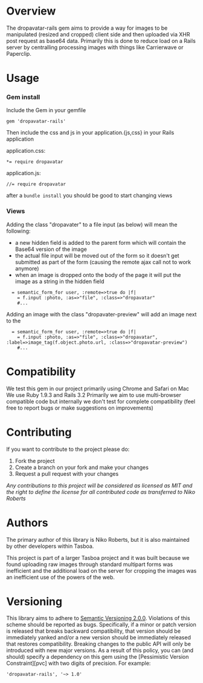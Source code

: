Overview
============

The dropavatar-rails gem aims to provide a way for images to be manipulated (resized and cropped) client side and then uploaded via XHR post request as base64 data.
Primarily this is done to reduce load on a Rails server by centralling processing images with things like Carrierwave or Paperclip.


Usage
============

### Gem install

Include the Gem in your gemfile

    gem 'dropavatar-rails'

Then include the css and js in your application.{js,css} in your Rails application

application.css:

    *= require dropavatar

application.js:

    //= require dropavatar

after a `bundle install` you should be good to start changing views

### Views

Adding the class "dropavater" to a file input (as below) will mean the following:
* a new hidden field is added to the parent form which will contain the Base64 version of the image
* the actual file input will be moved out of the form so it doesn't get submitted as part of the form (causing the remote ajax call not to work anymore)
* when an image is dropped onto the body of the page it will put the image as a string in the hidden field


```haml
  = semantic_form_for user, :remote=>true do |f|
    = f.input :photo, :as=>"file", :class=>"dropavatar"
    #...
```


Adding an image with the class "dropavater-preview" will add an image next to the

```haml
  = semantic_form_for user, :remote=>true do |f|
    = f.input :photo, :as=>"file", :class=>"dropavatar", :label=>image_tag(f.object.photo.url, :class=>"dropavatar-preview")
    #...
```

Compatibility
============
We test this gem in our project primarily using Chrome and Safari on Mac
We use Ruby 1.9.3 and Rails 3.2
Primarily we aim to use multi-browser compatible code but internally we don't test for complete compatibility (feel free to report bugs or make suggestions on improvements)


Contributing
============
If you want to contribute to the project please do:

1. Fork the project
2. Create a branch on your fork and make your changes
3. Request a pull request with your changes

*Any contributions to this project will be considered as licensed as MIT and the right to define the license for all contributed code as transferred to Niko Roberts*

Authors
============
The primary author of this library is Niko Roberts, but it is also maintained by other developers within Tasboa.

This project is part of a larger Tasboa project and it was built because we found uploading raw images through standard multipart forms was inefficient and the additional load on the server for cropping the images was an inefficient use of the powers of the web.


Versioning
============
This library aims to adhere to [Semantic Versioning 2.0.0][semver]. Violations
of this scheme should be reported as bugs. Specifically, if a minor or patch
version is released that breaks backward compatibility, that version should be
immediately yanked and/or a new version should be immediately released that
restores compatibility. Breaking changes to the public API will only be
introduced with new major versions. As a result of this policy, you can (and
should) specify a dependency on this gem using the [Pessimistic Version
Constraint][pvc] with two digits of precision. For example:

    'dropavatar-rails', '~> 1.0'
[semver]: http://semver.org/
